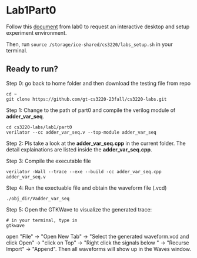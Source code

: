 # Lab1Part0

Follow this [document](https://docs.google.com/document/d/1AEyVnDq-EX87BF8rP6L7kGDFoxXFHFT3Fsqeemnlcyk/edit?usp=sharing) from lab0 to request an interactive desktop and setup experiment environment.

Then, run `source /storage/ice-shared/cs3220/labs_setup.sh` in your terminal.

## Ready to run?
Step 0: go back to home folder and then download the testing file from repo 
```
cd ~
git clone https://github.com/gt-cs3220-23fall/cs3220-labs.git
```

Step 1: Change to the path of part0 and compile the verilog module of **adder_var_seq**. 
```
cd cs3220-labs/lab1/part0
verilator --cc adder_var_seq.v --top-module adder_var_seq
```

Step 2: Pls take a look at the **adder_var_seq.cpp** in the current folder. The detail explainations are listed inside the  **adder_var_seq.cpp**.

Step 3: Compile the executable file
```
verilator -Wall --trace --exe --build -cc adder_var_seq.cpp adder_var_seq.v
```

Step 4: Run the exectuable file and obtain the waveform file (.vcd)
```
./obj_dir/Vadder_var_seq
```

Step 5: Open the GTKWave to visualize the generated trace:

```
# in your terminal, type in
gtkwave
```

open "File" -> "Open New Tab" -> "Select the generated waveform.vcd and click Open" -> "click on Top" -> "Right click the signals below " -> "Recurse Import" -> "Append".
Then all waveforms will show up in the Waves window.
